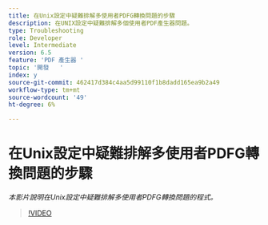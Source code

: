 ```yaml
---
title: 在Unix設定中疑難排解多使用者PDFG轉換問題的步驟
description: 在UNIX設定中疑難排解多個使用者PDF產生器問題。
type: Troubleshooting
role: Developer
level: Intermediate
version: 6.5
feature: 'PDF 產生器 '
topic: '開發   '
index: y
source-git-commit: 462417d384c4aa5d99110f1b8dadd165ea9b2a49
workflow-type: tm+mt
source-wordcount: '49'
ht-degree: 6%

---
```



# 在Unix設定中疑難排解多使用者PDFG轉換問題的步驟

*本影片說明在Unix設定中疑難排解多使用者PDFG轉換問題的程式。*

>[!VIDEO](https://video.tv.adobe.com/v/335549?quality=9&learn=on)

